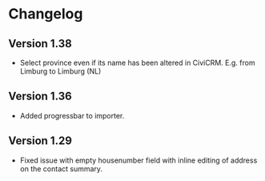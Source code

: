 # Changelog

## Version 1.38

* Select province even if its name has been altered in CiviCRM. E.g. from Limburg to Limburg (NL)

## Version 1.36

* Added progressbar to importer.

## Version 1.29

* Fixed issue with empty housenumber field with inline editing of address on the contact summary.
